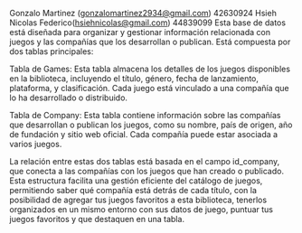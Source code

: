 Gonzalo Martinez (gonzalomartinez2934@gmail.com) 42630924
Hsieh Nicolas Federico(hsiehnicolas@gmail.com) 44839099
Esta base de datos está diseñada para organizar y gestionar información relacionada con juegos y las compañías que los desarrollan o publican. Está compuesta por dos tablas principales:

Tabla de Games: Esta tabla almacena los detalles de los juegos disponibles en la biblioteca, incluyendo el título, género, fecha de lanzamiento, plataforma, y clasificación. Cada juego está vinculado a una compañía que lo ha desarrollado o distribuido.

Tabla de Company: Esta tabla contiene información sobre las compañías que desarrollan o publican los juegos, como su nombre, país de origen, año de fundación y sitio web oficial. Cada compañía puede estar asociada a varios juegos.

La relación entre estas dos tablas está basada en el campo id_company, que conecta a las compañías con los juegos que han creado o publicado. Esta estructura facilita una gestión eficiente del catálogo de juegos, permitiendo saber qué compañía está detrás de cada título, con la posibilidad de agregar tus juegos favoritos a esta biblioteca, tenerlos organizados en un mismo entorno con sus datos de juego, puntuar tus juegos favoritos y que destaquen en una tabla.